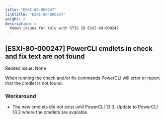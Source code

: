```yaml
---
title: "ESXI-80-000247"
linkTitle: "ESXI-80-000247"
weight: 2
description: >
  Known issues for rule with STIG ID ESXI-80-000247
---
```

## [ESXI-80-000247] PowerCLI cmdlets in check and fix text are not found

Related issue: None

When running the check and/or fix commands PowerCLI will error or report that the cmdlet is not found.  

### Workaround
- The new cmdlets did not exist until PowerCLI 13.3. Update to PowerCLI 13.3 where the cmdlets are available.  
